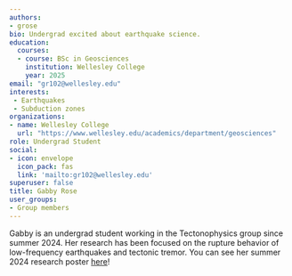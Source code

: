 ```yaml
---
authors:
- grose
bio: Undergrad excited about earthquake science.
education:
  courses:
  - course: BSc in Geosciences
    institution: Wellesley College
    year: 2025
email: "gr102@wellesley.edu"
interests:
 - Earthquakes
 - Subduction zones
organizations:
- name: Wellesley College
  url: "https://www.wellesley.edu/academics/department/geosciences"
role: Undergrad Student
social:
- icon: envelope
  icon_pack: fas
  link: 'mailto:gr102@wellesley.edu'
superuser: false
title: Gabby Rose
user_groups:
- Group members
---
```


Gabby is an undergrad student working in the Tectonophysics group since summer 2024. Her research has been focused on the rupture behavior of low-frequency earthquakes and tectonic tremor. You can see her summer 2024 research poster [here](grose_poster_2024.pdf)! 
